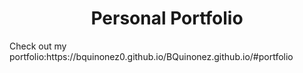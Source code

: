 <div align="center">
  <h1> Personal Portfolio </h1>
</div>

<p> Check out my portfolio:https://bquinonez0.github.io/BQuinonez.github.io/#portfolio </p>
